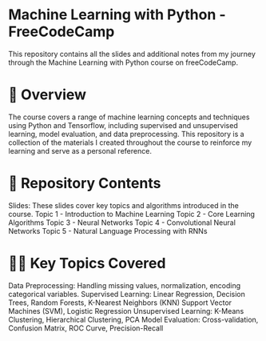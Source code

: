 # Machine Learning with Python - FreeCodeCamp
This repository contains all the slides and additional notes from my journey through the Machine Learning with Python course on freeCodeCamp.

# 📖 Overview
The course covers a range of machine learning concepts and techniques using Python and Tensorflow, including supervised and unsupervised learning, model evaluation, and data preprocessing. This repository is a collection of the materials I created throughout the course to reinforce my learning and serve as a personal reference.

# 📂 Repository Contents
Slides: These slides cover key topics and algorithms introduced in the course.
Topic 1 - Introduction to Machine Learning
Topic 2 - Core Learning Algorithms
Topic 3 - Neural Networks
Topic 4 - Convolutional Neural Networks
Topic 5 - Natural Language Processing with RNNs

# 🧑‍🏫 Key Topics Covered
Data Preprocessing: Handling missing values, normalization, encoding categorical variables.
Supervised Learning:
Linear Regression, Decision Trees, Random Forests, K-Nearest Neighbors (KNN)
Support Vector Machines (SVM), Logistic Regression
Unsupervised Learning:
K-Means Clustering, Hierarchical Clustering, PCA
Model Evaluation:
Cross-validation, Confusion Matrix, ROC Curve, Precision-Recall
